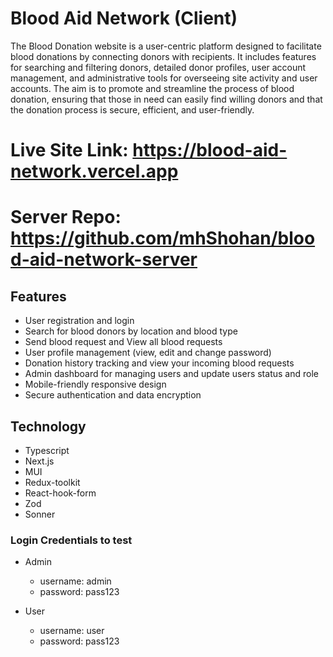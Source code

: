 # Blood Aid Network (Client)

The Blood Donation website is a user-centric platform designed to facilitate blood donations by connecting donors with recipients. It includes features for searching and filtering donors, detailed donor profiles, user account management, and administrative tools for overseeing site activity and user accounts. The aim is to promote and streamline the process of blood donation, ensuring that those in need can easily find willing donors and that the donation process is secure, efficient, and user-friendly.

# Live Site Link: https://blood-aid-network.vercel.app

# Server Repo: https://github.com/mhShohan/blood-aid-network-server

## Features

- User registration and login
- Search for blood donors by location and blood type
- Send blood request and View all blood requests
- User profile management (view, edit and change password)
- Donation history tracking and view your incoming blood requests
- Admin dashboard for managing users and update users status and role
- Mobile-friendly responsive design
- Secure authentication and data encryption

## Technology

- Typescript
- Next.js
- MUI
- Redux-toolkit
- React-hook-form
- Zod
- Sonner

### Login Credentials to test

- Admin

  - username: admin
  - password: pass123

- User
  - username: user
  - password: pass123
